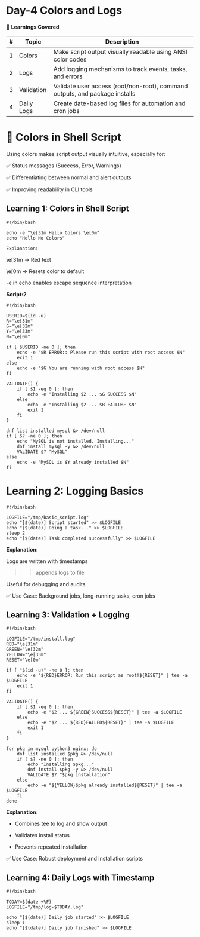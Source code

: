 # Day-4 Colors and Logs

📘 **Learnings Covered**

| # |   Topic    |                           Description                                       |
| - | ---------- | --------------------------------------------------------------------------- |
| 1 | Colors     | Make script output visually readable using ANSI color codes                 |
| 2 | Logs       | Add logging mechanisms to track events, tasks, and errors                   |
| 3 | Validation | Validate user access (root/non-root), command outputs, and package installs |
| 4 | Daily Logs | Create date-based log files for automation and cron jobs                    |



# 🎨 Colors in Shell Script
Using colors makes script output visually intuitive, especially for:

✅ Status messages (Success, Error, Warnings)

✅ Differentiating between normal and alert outputs

✅ Improving readability in CLI tools

## Learning 1: Colors in Shell Script

    #!/bin/bash

    echo -e "\e[31m Hello Colors \e[0m"
    echo "Hello No Colors"

    Explanation:

\e[31m → Red text

\e[0m → Resets color to default

-e in echo enables escape sequence interpretation

**Script:2**

    #!/bin/bash

    USERID=$(id -u)
    R="\e[31m"
    G="\e[32m"
    Y="\e[33m"
    N="\e[0m"

    if [ $USERID -ne 0 ]; then
        echo -e "$R ERROR:: Please run this script with root access $N"
        exit 1
    else
        echo -e "$G You are running with root access $N"
    fi

    VALIDATE() {
        if [ $1 -eq 0 ]; then
            echo -e "Installing $2 ... $G SUCCESS $N"
        else
            echo -e "Installing $2 ... $R FAILURE $N"
            exit 1
        fi
    }

    dnf list installed mysql &> /dev/null
    if [ $? -ne 0 ]; then
        echo "MySQL is not installed. Installing..."
        dnf install mysql -y &> /dev/null
        VALIDATE $? "MySQL"
    else
        echo -e "MySQL is $Y already installed $N"
    fi

# Learning 2: Logging Basics

    #!/bin/bash

    LOGFILE="/tmp/basic_script.log"
    echo "[$(date)] Script started" >> $LOGFILE
    echo "[$(date)] Doing a task..." >> $LOGFILE
    sleep 2
    echo "[$(date)] Task completed successfully" >> $LOGFILE


**Explanation:**

Logs are written with timestamps

>> appends logs to file

Useful for debugging and audits

✅ Use Case: Background jobs, long-running tasks, cron jobs


## Learning 3: Validation + Logging

    #!/bin/bash

    LOGFILE="/tmp/install.log"
    RED="\e[31m"
    GREEN="\e[32m"
    YELLOW="\e[33m"
    RESET="\e[0m"

    if [ "$(id -u)" -ne 0 ]; then
        echo -e "${RED}ERROR: Run this script as root!${RESET}" | tee -a $LOGFILE
        exit 1
    fi

    VALIDATE() {
        if [ $1 -eq 0 ]; then
            echo -e "$2 ... ${GREEN}SUCCESS${RESET}" | tee -a $LOGFILE
        else
            echo -e "$2 ... ${RED}FAILED${RESET}" | tee -a $LOGFILE
            exit 1
        fi
    }

    for pkg in mysql python3 nginx; do
        dnf list installed $pkg &> /dev/null
        if [ $? -ne 0 ]; then
            echo "Installing $pkg..."
            dnf install $pkg -y &> /dev/null
            VALIDATE $? "$pkg installation"
        else
            echo -e "${YELLOW}$pkg already installed${RESET}" | tee -a $LOGFILE
        fi
    done

**Explanation:**

- Combines tee to log and show output

- Validates install status

- Prevents repeated installation

✅ Use Case: Robust deployment and installation scripts


## Learning 4: Daily Logs with Timestamp

    #!/bin/bash

    TODAY=$(date +%F)
    LOGFILE="/tmp/log-$TODAY.log"

    echo "[$(date)] Daily job started" >> $LOGFILE
    sleep 1
    echo "[$(date)] Daily job finished" >> $LOGFILE
